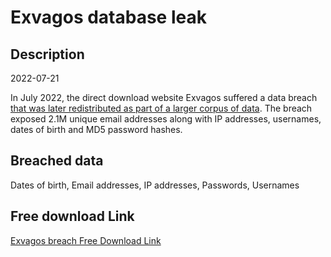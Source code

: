 # Exvagos database leak

## Description

2022-07-21

In July 2022, the direct download website Exvagos suffered a data breach <a href="https://cybernews.com/security/billions-passwords-credentials-leaked-mother-of-all-breaches/" target="_blank" rel="noopener">that was later redistributed as part of a larger corpus of data</a>. The breach exposed 2.1M unique email addresses along with IP addresses, usernames, dates of birth and MD5 password hashes.

## Breached data

Dates of birth, Email addresses, IP addresses, Passwords, Usernames

## Free download Link

[Exvagos breach Free Download Link](https://link-to.net/1229997/795.5496517376151/dynamic/?r=aHR0cHM6Ly93d3cubWVkaWFmaXJlLmNvbS92aWV3LzhLeGdjNzVYT3dVcWE5aC9leHZhZ29zLm9yZy9maWxl)